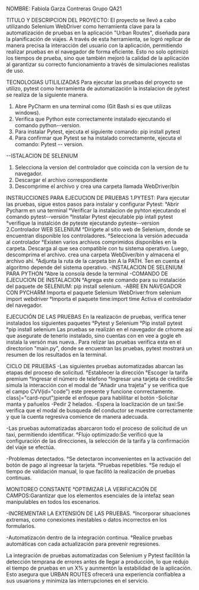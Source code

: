 
NOMBRE: Fabiola Garza Contreras Grupo QA21 

TITULO Y DESCRIPCION DEL  PROYECTO:
El proyecto se llevó a cabo utilizando Selenium WebDriver 
como herramienta clave para la automatización de pruebas en la
aplicación "Urban Routes", diseñada para la planificación de viajes.
A través de esta herramienta, se logró replicar de manera precisa la
interacción del usuario con la aplicación, permitiendo realizar pruebas 
en el navegador de forma eficiente. Esto no solo optimizó los tiempos de
prueba, sino que también mejoró la calidad de la aplicación al garantizar
su correcto funcionamiento a través de simulaciones realistas de uso.

TECNOLOGIAS UTILILIZADAS 
Para ejecutar las pruebas del proyecto se utilizo, pytest como herramienta 
de automatización la instalacion de pytest se realiza de la siguiente manera.
1. Abre PyCharm en una terminal como (Git Bash si es que utilizas windows).
2. Verifica que Python este correctamente instalado ejecutando el comando python--version.
3. Para instalar Pytest, ejecuta el siguiente comando: pip install pytest
4. Para confirmar que Pytest se ha instalado correctamente, ejecuta el comando: Pytest -- version.

--ISTALACION DE SELENIUM
1. Selecciona la version del controlador que coincida con la version de tu navegador.
2. Descargar el archivo correspondiente
3. Descomprime el archivo y crea una carpeta llamada WebDriver/bin

INSTRUCCIONES PARA EJECUCION DE PRUEBAS 
1.PYTEST:
Para ejecutar las pruebas, sigue estos pasos para instalar y configurar Pytest:
°Abrir Pycharm en una terminal 
°Verificar la instalacion de pyhton ejecutando el comando pytest--versión 
°Instalar Pytest ejecutable pip intall pytest
°verifique la instalción de pyteste ejecutando  pyteste--version
2.Controlador WEB SELENIUM
°Dirigete al sitio web de Selenium, donde se encuentran disponible los controladores.
°Selecciona la versión adecuada al controlador 
°Existen varios archivos comprimidos disponibles en la carpeta. Descarga al que 
sea compatible con tu sistema operativo. Luego, descomprima el archivo. crea una carpeta
WebDiver/bin y almacena el archivo ahí.
°Adjunta la ruta de la carpeta bin A la PATH. Ten en cuenta  el algoritmo depende del sistema operativo.
-INSTALACION DE SELENIUM PARA PYTHON 
°Abre la consola desde la terminal 
-COMANDO DE EJECUCION DE INSTALACION 
°Agrega este comando para su instalación del paquete de SELENIUM: 
pip install selenium.
-ABRE EN NAVEGADOR CON PYCHARM 
Importa el paquete Selenium WebDriver:from selenium import webdriver
°Importa el paquete time:import time
Activa el controlador del navegador.

EJECUCIÓN DE LAS PRUEBAS
En la realizacón de pruebas, verifica tener instalados los siguientes paquetes
°Pytest y Selenium
°Pip install pytest
°pip install selenium
Las pruebas se realizán en el navegador de crhome así que asegurate de tenerlo instalado,
sino cuentas con en vee a gogle eh instala la versón mas nueva..
Para relizar las pruebas verifica esta en el directorion "main.py",
donde se encuentran las pruebas, pytest mostrará un resumen de los resultados en la terminal.

CICLO DE PRUEBAS
-Las siguientes pruebas automatizadas abarcan las etapas del proceso de solicitud.
°Establecer la dirección
°Escoger la tarifa premium 
°Ingresar el número de telefono 
°Ingresar una tarjeta de crédito:Se simula la interacción con el modal de "Añadir una trajeta"
y se verifica que el campo  CVV(id="code") este presente y funcione conrrectamente.
class]="card-nput")pierde el enfoque para hablilitar el botón
-Solicitar manta y pañuelos 
-Pedir 2 helados.
-Espera la loaclización de un taxi:Se verifica que el modal de busqueda del conductor se muestre
correctamente y que la cuenta regresiva comience de manera adecuada.

-Las pruebas automatizadas abarcaron todo el proceso de solicitud de un taxi,
permitiendo identificar.
°Flujo optimizado:Se verificó que la configuración de las direcciones, la selección
de la tarifa y la confirmación del viaje se efectúa.


-Problemas detectados.
°Se detectaron inconvenientes en la activación del botón de pago al ingreesar la tarjeta.
°Pruebas repetibles.
°Se redujo el tiempo de validación manual, lo que facilitó la realización de pruebas continuas.

MONITOREO CONSTANTE
°OPTIMIZAR LA VERIFICACIÓN DE CAMPOS:Garantizar que los elementos esenciales de la intefaz sean 
manipulables en todos los escenarios.

-INCREMENTAR LA EXTENSIÓN DE LAS PRUEBAS.
°Incorporar situaciones extremas, como conexiones inestables o datos incorrectos
en los formularios.

-Automatizacón dentro de la integración continua.
°Realice pruebas automáticas con cada actualización para prevenir regresiones.

La integración de pruebas automatizadas con Selenium y Pytest facilitón la 
detección temprana de errores antes de llegar a producción, lo que redujo el 
tiempo de pruebas en un X% y aunmentón la estabilidad de la aplicación. Esto
asegura que URBAN ROUTES ofrecerá una experiencia confiablea a sus usuarions y
minimiza las interrupciones en el servicio.




